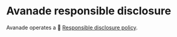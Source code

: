 # Avanade responsible disclosure

Avanade operates a 🔐 [Responsible disclosure policy](https://www.avanade.com/en/about-avanade/approach/trust-center/responsible-disclosure).